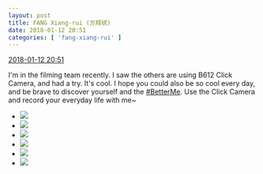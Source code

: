 ```yaml
---
layout: post
title: FANG Xiang-rui (方翔锐)
date: 2018-01-12 20:51
categories: [ 'fang-xiang-rui' ]
---
```


<div class="weibo-info">
  <a href="https://weibo.com/6117583008/FE3BZasWu">2018-01-12 20:51</a>
</div>

I'm in the filming team recently. I saw the others are using B612 Click Camera, and had a try. It's cool. I hope you could also be so cool every day, and be brave to discover yourself and the [#BetterMe](https://weibo.com/p/100808a75ed572b15a196064ccdc97bf71f851). Use the Click Camera and record your everyday life with me~

<!-- more -->

<ul class="weibo-pic-list-2">
  <li class="weibo-pic">
    <a href="https://g.us.sinaimg.cn/002ilolClx07hk7xZK8o010402000bJv0k01.mp4?Expires=1515922093&amp;ssig=FHek3z%2B%2Fag&amp;KID=unistore,video"><img src="http://wx2.sinaimg.cn/thumb150/006G0KNGgy1fne2adwsd7g30dc0dcb2a.gif"/></a>
  </li>
  <li class="weibo-pic">
    <a href="https://g.us.sinaimg.cn/000ONVirlx07hk7ybV0s010402000exS0k01.mp4?Expires=1515922093&amp;ssig=KBYO%2B2Ed0B&amp;KID=unistore,video"><img src="http://wx4.sinaimg.cn/thumb150/006G0KNGgy1fne2a97d55g30dc0dc7wi.gif"/></a>
  </li>
  <li class="weibo-pic">
    <a href="https://g.us.sinaimg.cn/004fA7Hdlx07hk7y38K4010402000q6f0k01.mp4?Expires=1515922093&amp;ssig=Zcam%2B1T%2Fo3&amp;KID=unistore,video"><img src="http://wx2.sinaimg.cn/thumb150/006G0KNGgy1fne2ab8xb1g30dc0dcb2a.gif"/></a>
  </li>
  <li class="weibo-pic">
    <a href="http://wx3.sinaimg.cn/mw690/006G0KNGgy1fne2a6o9a0j32c02c0qv6.jpg"><img src="http://wx3.sinaimg.cn/thumb150/006G0KNGgy1fne2a6o9a0j32c02c0qv6.jpg"/></a>
  </li>
  <li class="weibo-pic">
    <a href="http://wx3.sinaimg.cn/mw690/006G0KNGgy1fne2a0qgekj32c02c0b2a.jpg"><img src="http://wx3.sinaimg.cn/thumb150/006G0KNGgy1fne2a0qgekj32c02c0b2a.jpg"/></a>
  </li>
  <li class="weibo-pic">
    <a href="http://wx3.sinaimg.cn/mw690/006G0KNGgy1fne2a3ypl9j32c02c04qr.jpg"><img src="http://wx3.sinaimg.cn/thumb150/006G0KNGgy1fne2a3ypl9j32c02c04qr.jpg"/></a>
  </li>
</ul>
